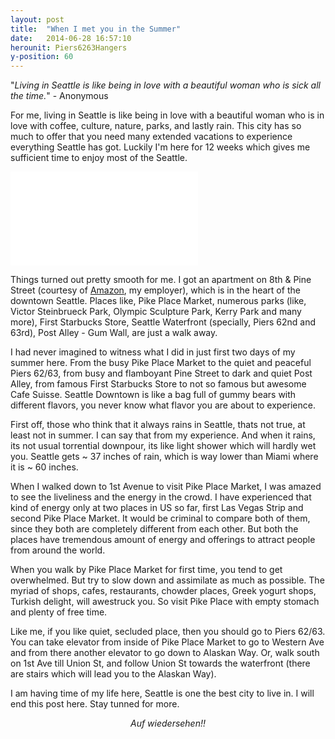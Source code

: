 ```yaml
---
layout: post
title:  "When I met you in the Summer"
date:   2014-06-28 16:57:10
herounit: Piers6263Hangers
y-position: 60
---
```

"<i>Living in Seattle is like being in love with a beautiful woman who is sick all the time.</i>" - Anonymous

For me, living in Seattle is like being in love with a beautiful woman who is in love with coffee, culture, nature, parks, and lastly rain. This city has so much to offer that you need many extended vacations to experience everything Seattle has got. Luckily I'm here for 12 weeks which gives me sufficient time to enjoy most of the Seattle.

<iframe class="video" src="//www.youtube.com/embed/UxBhs6xuz6w" frameborder="0" allowfullscreen=""></iframe>

Things turned out pretty smooth for me. I got an apartment on 8th & Pine Street (courtesy of [Amazon][amazon], my employer), which is in the heart of the downtown Seattle. Places like, Pike Place Market, numerous parks (like, Victor Steinbrueck Park, Olympic Sculpture Park, Kerry Park and many more), First Starbucks Store, Seattle Waterfront (specially, Piers 62nd and 63rd), Post Alley - Gum Wall, are just a walk away.

I had never imagined to witness what I did in just first two days of my summer here. From the busy Pike Place Market to the quiet and peaceful Piers 62/63, from busy and flamboyant Pine Street to dark and quiet Post Alley, from famous First Starbucks Store to not so famous but awesome Cafe Suisse. Seattle Downtown is like a bag full of gummy bears with different flavors, you never know what flavor you are about to experience. 

First off, those who think that it always rains in Seattle, thats not true, at least not in summer. I can say that from my experience. And when it rains, its not usual torrential downpour, its like light shower which will hardly wet you. Seattle gets ~ 37 inches of rain, which is way lower than Miami where it is ~ 60 inches.

When I walked down to 1st Avenue to visit Pike Place Market, I was amazed to see the liveliness and the energy in the crowd. I have experienced that kind of energy only at two places in US so far, first Las Vegas Strip and second Pike Place Market. It would be criminal to compare both of them, since they both are completely different from each other. But both the places have tremendous amount of energy and offerings to attract people from around the world.

When you walk by Pike Place Market for first time, you tend to get overwhelmed. But try to slow down and assimilate as much as possible. The myriad of shops, cafes, restaurants, chowder places, Greek yogurt shops, Turkish delight, will awestruck you. So visit Pike Place with empty stomach and plenty of free time.

Like me, if you like quiet, secluded place, then you should go to Piers 62/63. You can take elevator from inside of Pike Place Market to go to Western Ave and from there another elevator to go down to Alaskan Way. Or, walk south on 1st Ave till Union St, and follow Union St towards the waterfront (there are stairs which will lead you to the Alaskan Way).

I am having time of my life here, Seattle is one the best city to live in. I will end this post here. Stay tunned for more.

<div style="text-align: center;"><i>Auf wiedersehen!!</i></div>
<br>

[amazon]: http://www.amazon.com